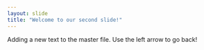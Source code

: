 ```yaml
---
layout: slide
title: "Welcome to our second slide!"
---
```

Adding a new text to the master file.
Use the left arrow to go back!
